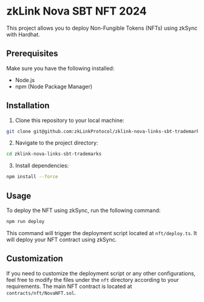 # zkLink Nova SBT NFT 2024

This project allows you to deploy Non-Fungible Tokens (NFTs) using zkSync with Hardhat.

## Prerequisites

Make sure you have the following installed:

- Node.js
- npm (Node Package Manager)

## Installation

1. Clone this repository to your local machine:

```bash
git clone git@github.com:zkLinkProtocol/zklink-nova-links-sbt-trademarks.git
```

2. Navigate to the project directory:

```bash
cd zklink-nova-links-sbt-trademarks
```

3. Install dependencies:

```bash
npm install --force
```

## Usage

To deploy the NFT using zkSync, run the following command:

```bash
npm run deploy
```

This command will trigger the deployment script located at `nft/deploy.ts`. It will deploy your NFT contract using zkSync.

## Customization

If you need to customize the deployment script or any other configurations, feel free to modify the files under the `nft` directory according to your requirements. The main NFT contract is located at `contracts/nft/NovaNFT.sol`.